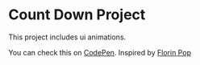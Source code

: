 # Count Down Project

This project includes ui animations. 

You can check this on [CodePen](https://codepen.io/neslihanorhan/full/xxRROPE).
Inspired by [Florin Pop](https://www.florin-pop.com/blog/2019/10/falling-snow-effect/)